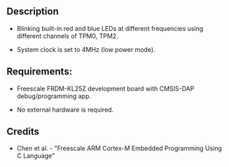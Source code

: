 ## Description
* Blinking built-in red and blue LEDs at different frequencies using different channels of TPM0, TPM2.

* System clock is set to 4MHz (low power mode).

## Requirements:
* Freescale FRDM-KL25Z development board with CMSIS-DAP debug/programming app.

* No external hardware is required.

## Credits
* Chen et al. - "Freescale ARM Cortex-M Embedded Programming Using C Language"